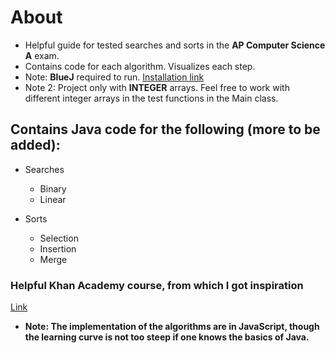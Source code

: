 
# About
*  Helpful guide for tested searches and sorts in the **AP Computer Science A** exam. 
*  Contains code for each algorithm. Visualizes each step. 
*  Note: **BlueJ** required to run. [Installation link](https://www.bluej.org/)
*  Note 2: Project only with **INTEGER** arrays. Feel free to work with different integer arrays in the test functions in the Main     class.

## Contains Java code for the following (more to be added): 

* Searches
  * Binary
  * Linear

* Sorts
  * Selection
  * Insertion
  * Merge
  
### Helpful Khan Academy course, from which I got inspiration
[Link](https://www.khanacademy.org/computing/computer-science/algorithms)
* **Note: The implementation of the algorithms are in JavaScript, though the learning curve is not too steep if one knows the basics of Java.**
